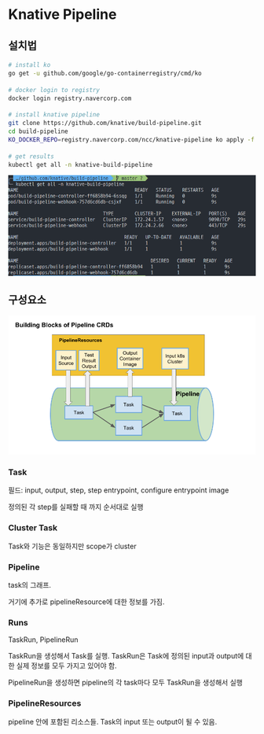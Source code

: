 # Knative Pipeline

## 설치법

```bash
# install ko
go get -u github.com/google/go-containerregistry/cmd/ko

# docker login to registry
docker login registry.navercorp.com

# install knative pipeline
git clone https://github.com/knative/build-pipeline.git
cd build-pipeline
KO_DOCKER_REPO=registry.navercorp.com/ncc/knative-pipeline ko apply -f config/

# get results
kubectl get all -n knative-build-pipeline
```

![](../.gitbook/assets/image.png)

## 구성요소

![](<../.gitbook/assets/image (1).png>)

### Task

필드: input, output, step, step entrypoint, configure entrypoint image

정의된 각 step를 실패할 때 까지 순서대로 실행

### Cluster Task

Task와 기능은 동일하지만 scope가 cluster

### Pipeline

task의 그래프.

거기에 추가로 pipelineResource에 대한 정보를 가짐.

### Runs

TaskRun, PipelineRun

TaskRun을 생성해서 Task를 실행. TaskRun은 Task에 정의된 input과 output에 대한 실제 정보를 모두 가지고 있어야 함.&#x20;

PipelineRun을 생성하면 pipeline의 각 task마다 모두 TaskRun을 생성해서 실행

### PipelineResources

pipeline 안에 포함된 리소스들. Task의 input 또는 output이 될 수 있음.

